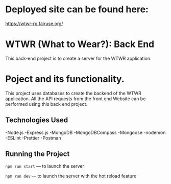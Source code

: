 # Deployed site can be found here:

https://wtwr-rp.fairuse.org/

# WTWR (What to Wear?): Back End

This back-end project is to create a server for the WTWR application.

# Poject and its functionality.

This project uses databases to create the backend of the WTWR application. All the API requests from the front end Website can be performed using this back end project.

## Technologies Used

-Node.js
-Express.js
-MongoDB
-MongoDBCompass
-Mongoose
-nodemon
-ESLint
-Prettier
-Postman

## Running the Project

`npm run start` — to launch the server

`npm run dev` — to launch the server with the hot reload feature
